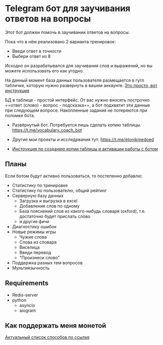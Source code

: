 # Telegram бот для заучивания ответов на вопросы

Этот бот должен помочь в заучивании ответов на вопросы.

Пока что в нём реализовано 2 варианта тренировок:
- Введи ответ в точности
- Выбери ответ из 8

Исходно он разрабатывался для заучивания слов и выражений, но вы можете использовать его как угодно.

На данный момент база данных пользователя размещается в гугл табличке, которую нужно развернуть в вашем аккаунте.
[Это просто, вот инструкция](docs/deploy_table.md)

БД в таблице - простой интерфейс.
От вас нужно вносить построчно ==ответ (слово) - вопрос - подсказка==, а бот подхватит эти данные при следующем вопросе. Накопленные задания не потеряются при поломке бота.

- Развёрнутый бот. Потребуется лишь сделать копию таблицы.
https://t.me/vocabulary_coach_bot

- Другие мои проекты и исследрвания тут: https://t.me/etonikmedoed

- [Инструкция по созданию копии таблицы и активации работы с ботом](docs/deploy_table.md)

## Планы
Если ботом будут активно пользоваться, то постепенно добавлю:

- Статистику по тренировке
- Статистику по пользователю, общий рейтинг
- Серверную базу данных
	- Загрузка и выгрузка в excel
	- Добавление слов по одному
	- База пояснений слов из какого-нибудь словаря (oxford), т.е. достаточно будет прислать слово
	- и другие фичи
- Диагностику ошибок
- Новые режимы игры
	- Чужие слова
	- Слова из словаря
	- Виселица
	- Введи перевод
	- "Произнеси слово"
- Поддержка разных тем вопросов
- Мультиязычность

## Requirements

- Redis-server
- python
	- asyncio
	- aiogram

## Как поддержать меня монетой
[Актуальный список способов по ссылке](https://gist.github.com/nikmedoed/119abe998466e2c05376768f97363e61)